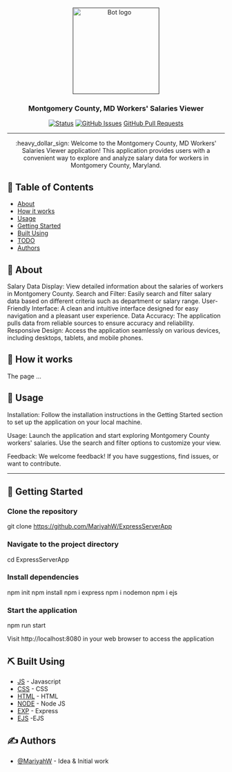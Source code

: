 <p align="center">
  <a href="" rel="noopener">
 <img width=200px height=200px src="https://i.imgur.com/FxL5qM0.jpg" alt="Bot logo"></a>
</p>

<h3 align="center">Montgomery County, MD Workers' Salaries Viewer</h3>

<div align="center">

[![Status](https://img.shields.io/badge/status-active-success.svg)]()
[![GitHub Issues](:warning:)](https://github.com/MariyahW/ExpressServerApp/issues)
[GitHub Pull Requests](https://github.com/MariyahW/ExpressServerApp/pulls)


</div>

---

<p align="center">:heavy_dollar_sign: Welcome to the Montgomery County, MD Workers' Salaries Viewer application! This application provides users with a convenient way to explore and analyze salary data for workers in Montgomery County, Maryland.
    <br> 
</p>

## 📝 Table of Contents

- [About](#about)
- [How it works](#working)
- [Usage](#usage)
- [Getting Started](#getting_started)
- [Built Using](#built_using)
- [TODO](../TODO.md)
- [Authors](#authors)


## 🧐 About <a name = "about"></a>

Salary Data Display: View detailed information about the salaries of workers in Montgomery County.
Search and Filter: Easily search and filter salary data based on different criteria such as department or salary range.
User-Friendly Interface: A clean and intuitive interface designed for easy navigation and a pleasant user experience.
Data Accuracy: The application pulls data from reliable sources to ensure accuracy and reliability.
Responsive Design: Access the application seamlessly on various devices, including desktops, tablets, and mobile phones.



## 💭 How it works <a name = "working"></a>

The page ...

## 🎈 Usage <a name = "usage"></a>

Installation: Follow the installation instructions in the Getting Started section to set up the application on your local machine.

Usage: Launch the application and start exploring Montgomery County workers' salaries. Use the search and filter options to customize your view.

Feedback: We welcome feedback! If you have suggestions, find issues, or want to contribute.

---



## 🏁 Getting Started <a name = "getting_started"></a>

### Clone the repository
git clone https://github.com/MariyahW/ExpressServerApp

### Navigate to the project directory
cd ExpressServerApp

### Install dependencies
npm init
npm install
npm i express
npm i nodemon
npm i ejs


### Start the application
npm run start

Visit http://localhost:8080 in your web browser to access the application


## ⛏️ Built Using <a name = "built_using"></a>

- [JS](https://javascript.com) - Javascript
- [CSS](https://developer.mozilla.org/en-US/docs/Web/CSS) - CSS
- [HTML](https://html.com/) - HTML
- [NODE](https://nodejs.org/en) - Node JS
- [EXP](https://expressjs.com/) - Express
- [EJS](https://ejs.co/) -EJS


## ✍️ Authors <a name = "authors"></a>

- [@MariyahW](https://github.com/MariyahW) - Idea & Initial work



